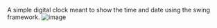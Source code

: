A simple digital clock meant to show the time and date using the swing framework.
![image](https://user-images.githubusercontent.com/104799539/207507413-a3c54b81-4b1a-4cba-8f2b-805d3cc31e28.png)
